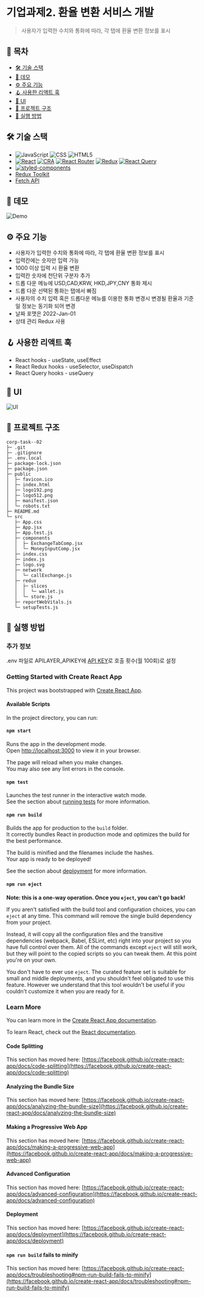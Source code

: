 # 기업과제2. 환율 변환 서비스 개발

> 사용자가 입력한 수치와 통화에 따라, 각 탭에 환율 변환 정보를 표시


## 🚩 목차
- [🛠️ 기술 스택](#%EF%B8%8F-기술-스택)
- [🎥 데모](#-데모)
- [⚙️ 주요 기능](#%EF%B8%8F-주요-기능)
- [🪝 사용한 리액트 훅](#-사용한-리액트-훅)
- [🎨 UI](#-ui)
- [📂 프로젝트 구조](#-프로젝트-구조)
- [🚀 실행 방법](#-실행-방법)

## 🛠️ 기술 스택
- ![JavaScript](https://img.shields.io/badge/JavaScript-F7DF1E?style=flat-square&logo=javascript&logoColor=black) ![CSS](https://img.shields.io/badge/CSS3-%231572B6?style=flat-square&logo=css3&logoColor=white) ![HTML5](https://img.shields.io/badge/HTML5-%23E34F26?style=flat-square&logo=html5&logoColor=white)
- [![React](https://img.shields.io/badge/React-61DAFB?style=flat-square&logo=React&logoColor=black)](https://reactjs.org) [![CRA](https://img.shields.io/badge/Create%20React%20App-09D3AC?style=flat-square&logo=createreactapp&logoColor=white)](https://create-react-app.dev/) [![React Router](https://img.shields.io/badge/React%20Router-CA4245?style=flat-square&logo=reactrouter&logoColor=white)](https://reactrouter.com/en/main) [![Redux](https://img.shields.io/badge/Redux-%23764ABC?style=flat-square&logo=redux&logoColor=white
)](https://react-redux.js.org/) [![React Query](https://img.shields.io/badge/React%20Query-%23FF4154?style=flat-square&logo=reactquery&logoColor=white)](https://tanstack.com/query/v4/docs/framework/react/overview)
- [![styled-components](https://img.shields.io/badge/styled%20components-DB7093?style=flat-square&logo=styledcomponents&logoColor=white)](https://styled-components.com/)
- [Redux Toolkit](https://redux-toolkit.js.org/)
- [Fetch API](https://developer.mozilla.org/ko/docs/Web/API/Fetch_API)


## 🎥 데모
![Demo](https://github.com/NarciSource/Pre-Onboarding-FE--corp-task-02/assets/26417221/f82f9bfb-57b9-49c9-8b70-4731770a8eaa)


## ⚙️ 주요 기능

- 사용자가 입력한 수치와 통화에 따라, 각 탭에 환율 변환 정보를 표시
- 입력칸에는 숫자만 입력 가능
- 1000 이상 입력 시 환율 변환
- 입력칸 숫자에 천단위 구분자 추가
- 드롭 다운 메뉴에 USD,CAD,KRW, HKD,JPY,CNY 통화 제시
- 드롭 다운 선택된 통화는 탭에서 빠짐
- 사용자의 수치 입력 혹은 드롭다운 메뉴를 이용한 통화 변경시 변경될 환율과 기준일 정보는 동기화 되어 변경
- 날짜 포맷은 2022-Jan-01
- 상태 관리 Redux 사용

## 🪝 사용한 리액트 훅

- React hooks - useState, useEffect
- React Redux hooks - useSelector, useDispatch
- React Query hooks - useQuery

## 🎨 UI
![UI](https://github.com/NarciSource/Pre-Onboarding-FE--corp-task-02/assets/26417221/14b38d2c-34be-4d98-ba20-5b713df2f780)

## 📂 프로젝트 구조
```
corp-task--02
├─ .git
├─ .gitignore
├─ .env.local
├─ package-lock.json
├─ package.json
├─ public
│  ├─ favicon.ico
│  ├─ index.html
│  ├─ logo192.png
│  ├─ logo512.png
│  ├─ manifest.json
│  └─ robots.txt
├─ README.md
└─ src
   ├─ App.css
   ├─ App.jsx
   ├─ App.test.js
   ├─ components
   │  ├─ ExchangeTabComp.jsx
   │  └─ MoneyInputComp.jsx
   ├─ index.css
   ├─ index.js
   ├─ logo.svg
   ├─ network
   │  └─ callExchange.js
   ├─ redux
   │  ├─ slices
   │  │  └─ wallet.js
   │  └─ store.js
   ├─ reportWebVitals.js
   └─ setupTests.js

```

## 🚀 실행 방법

### 추가 정보

.env 파일로 APILAYER_APIKEY에 [API KEY](https://apilayer.com/marketplace/exchangerates_data-api)로 호출 횟수(월 100회)로 설정

### Getting Started with Create React App

This project was bootstrapped with [Create React App](https://github.com/facebook/create-react-app).

#### Available Scripts

In the project directory, you can run:

#### `npm start`

Runs the app in the development mode.\
Open [http://localhost:3000](http://localhost:3000) to view it in your browser.

The page will reload when you make changes.\
You may also see any lint errors in the console.

#### `npm test`

Launches the test runner in the interactive watch mode.\
See the section about [running tests](https://facebook.github.io/create-react-app/docs/running-tests) for more information.

#### `npm run build`

Builds the app for production to the `build` folder.\
It correctly bundles React in production mode and optimizes the build for the best performance.

The build is minified and the filenames include the hashes.\
Your app is ready to be deployed!

See the section about [deployment](https://facebook.github.io/create-react-app/docs/deployment) for more information.

#### `npm run eject`

**Note: this is a one-way operation. Once you `eject`, you can't go back!**

If you aren't satisfied with the build tool and configuration choices, you can `eject` at any time. This command will remove the single build dependency from your project.

Instead, it will copy all the configuration files and the transitive dependencies (webpack, Babel, ESLint, etc) right into your project so you have full control over them. All of the commands except `eject` will still work, but they will point to the copied scripts so you can tweak them. At this point you're on your own.

You don't have to ever use `eject`. The curated feature set is suitable for small and middle deployments, and you shouldn't feel obligated to use this feature. However we understand that this tool wouldn't be useful if you couldn't customize it when you are ready for it.

### Learn More

You can learn more in the [Create React App documentation](https://facebook.github.io/create-react-app/docs/getting-started).

To learn React, check out the [React documentation](https://reactjs.org/).

#### Code Splitting

This section has moved here: [https://facebook.github.io/create-react-app/docs/code-splitting](https://facebook.github.io/create-react-app/docs/code-splitting)

#### Analyzing the Bundle Size

This section has moved here: [https://facebook.github.io/create-react-app/docs/analyzing-the-bundle-size](https://facebook.github.io/create-react-app/docs/analyzing-the-bundle-size)

#### Making a Progressive Web App

This section has moved here: [https://facebook.github.io/create-react-app/docs/making-a-progressive-web-app](https://facebook.github.io/create-react-app/docs/making-a-progressive-web-app)

#### Advanced Configuration

This section has moved here: [https://facebook.github.io/create-react-app/docs/advanced-configuration](https://facebook.github.io/create-react-app/docs/advanced-configuration)

#### Deployment

This section has moved here: [https://facebook.github.io/create-react-app/docs/deployment](https://facebook.github.io/create-react-app/docs/deployment)

#### `npm run build` fails to minify

This section has moved here: [https://facebook.github.io/create-react-app/docs/troubleshooting#npm-run-build-fails-to-minify](https://facebook.github.io/create-react-app/docs/troubleshooting#npm-run-build-fails-to-minify)

